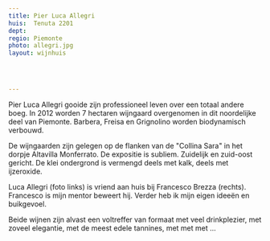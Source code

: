 ```yaml
---
title: Pier Luca Allegri
huis:  Tenuta 2201
dept:  
regio: Piemonte
photo: allegri.jpg
layout: wijnhuis


      

---
```

Pier Luca Allegri gooide zijn professioneel leven over een totaal andere boeg. 
In 2012 worden 7 hectaren wijngaard overgenomen in dit noordelijke deel van Piemonte.
Barbera, Freisa en Grignolino worden biodynamisch verbouwd.

De wijngaarden zijn gelegen op de flanken van de "Collina Sara" in het dorpje Altavilla Monferrato.
De expositie is subliem. Zuidelijk en zuid-oost gericht. De klei ondergrond is vermengd deels met kalk, deels met ijzeroxide.

Luca Allegri (foto links) is vriend aan huis bij Francesco Brezza (rechts). Francesco is mijn mentor beweert hij.
Verder heb ik mijn eigen ideeën en buikgevoel.

Beide wijnen zijn alvast een voltreffer van formaat met veel drinkplezier, met zoveel elegantie, met de meest edele tannines, met met met ...

